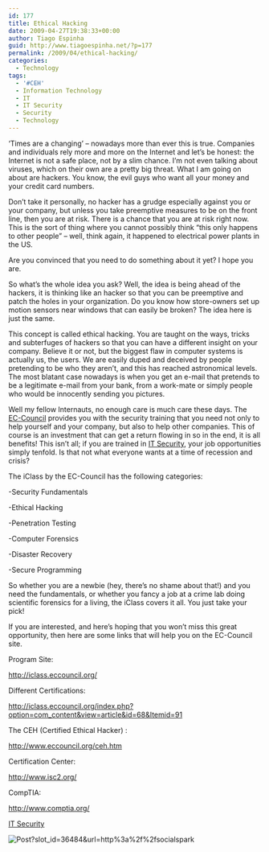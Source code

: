 ```yaml
---
id: 177
title: Ethical Hacking
date: 2009-04-27T19:38:33+00:00
author: Tiago Espinha
guid: http://www.tiagoespinha.net/?p=177
permalink: /2009/04/ethical-hacking/
categories:
  - Technology
tags:
  - '#CEH'
  - Information Technology
  - IT
  - IT Security
  - Security
  - Technology
---
```

&#8216;Times are a changing&#8217; &#8211; nowadays more than ever this is true. Companies and individuals rely more and more on the Internet and let&#8217;s be honest: the Internet is not a safe place, not by a slim chance. I&#8217;m not even talking about viruses, which on their own are a pretty big threat. What I am going on about are hackers. You know, the evil guys who want all your money and your credit card numbers.

Don&#8217;t take it personally, no hacker has a grudge especially against you or your company, but unless you take preemptive measures to be on the front line, then you are at risk. There is a chance that you are at risk right now. This is the sort of thing where you cannot possibly think &#8220;this only happens to other people&#8221; &#8211; well, think again, it happened to electrical power plants in the US.

Are you convinced that you need to do something about it yet? I hope you are.

So what&#8217;s the whole idea you ask? Well, the idea is being ahead of the hackers, it is thinking like an hacker so that you can be preemptive and patch the holes in your organization. Do you know how store-owners set up motion sensors near windows that can easily be broken? The idea here is just the same.

This concept is called ethical hacking. You are taught on the ways, tricks and subterfuges of hackers so that you can have a different insight on your company. Believe it or not, but the biggest flaw in computer systems is actually us, the users. We are easily duped and deceived by people pretending to be who they aren&#8217;t, and this has reached astronomical levels. The most blatant case nowadays is when you get an e-mail that pretends to be a legitimate e-mail from your bank, from a work-mate or simply people who would be innocently sending you pictures.

Well my fellow Internauts, no enough care is much care these days. The [EC-Council](http://iclass.eccouncil.org/) provides you with the security training that you need not only to help yourself and your company, but also to help other companies. This of course is an investment that can get a return flowing in so in the end, it is all benefits! This isn&#8217;t all; if you are trained in <a href="http://socialspark.com/metrics/click/post?slot_id=36484&#038;url=http%3A%2F%2Furlbrief.com%2F98d904" rel="nofollow">IT Security</a>, your job opportunities simply tenfold. Is that not what everyone wants at a time of recession and crisis?

The iClass by the EC-Council has the following categories:
  
-Security Fundamentals
  
-Ethical Hacking 
  
-Penetration Testing 
  
-Computer Forensics  
  
-Disaster Recovery 
  
-Secure Programming

So whether you are a newbie (hey, there&#8217;s no shame about that!) and you need the fundamentals, or whether you fancy a job at a crime lab doing scientific forensics for a living, the iClass covers it all. You just take your pick!

If you are interested, and here&#8217;s hoping that you won&#8217;t miss this great opportunity, then here are some links that will help you on the EC-Council site.

Program Site:
  
<http://iclass.eccouncil.org/>

Different Certifications:
  
<http://iclass.eccouncil.org/index.php?option=com_content&view=article&id=68&Itemid=91> 

The CEH (Certified Ethical Hacker) :
  
<http://www.eccouncil.org/ceh.htm> 

Certification Center:
  
<http://www.isc2.org/> 

CompTIA:
  
<http://www.comptia.org/>

<a href="http://socialspark.com/metrics/click/post?slot_id=36484&#038;url=http%3A%2F%2Furlbrief.com%2F98d904" rel="nofollow">IT Security</a>

<map name="map2697">
  <area href="http://socialspark.com/metrics/click/disclosure?slot_id=36484&#038;url=http%3A%2F%2Furlbrief.com%2F98d904" shape="rect" coords="0,0,206,45" rel="nofollow" />
  
  <area href="http://socialspark.com/code_of_ethics" shape="rect" coords="207,0,225,45" rel="nofollow" />
</map>

<img alt="Post?slot_id=36484&#038;url=http%3a%2f%2fsocialspark" border="0" src="http://socialspark.com/metrics/view/post?slot_id=36484&#038;url=http%3A%2F%2Fsocialspark.com%2Fimages%2Fdisclosure_badges%2Fdisclosure_badge_blue.png" style="border:0" usemap="#map2697" />

<img src="http://ad.doubleclick.net/ad/N5654.139913.9527099420421/B3455931;sz=1x1" width="1" height="1" border="0" />